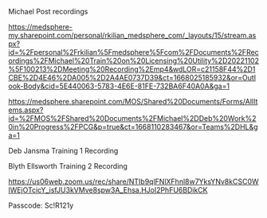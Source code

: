 Michael Post recordings

https://medsphere-my.sharepoint.com/personal/rkilian_medsphere_com/_layouts/15/stream.aspx?id=%2Fpersonal%2Frkilian%5Fmedsphere%5Fcom%2FDocuments%2FRecordings%2FMichael%20Train%20on%20Licensing%20Utility%2D20221102%5F100213%2DMeeting%20Recording%2Emp4&wdLOR=c21158F44%2D1CBE%2D4E46%2DA005%2D2A4AE0737D39&ct=1668025185932&or=Outlook-Body&cid=5E440063-5783-4E6E-81FE-732BA6F40A0A&ga=1

https://medsphere.sharepoint.com/MOS/Shared%20Documents/Forms/AllItems.aspx?id=%2FMOS%2FShared%20Documents%2FMichael%2DDeb%20Work%20in%20Progress%2FPCG&p=true&ct=1668110283467&or=Teams%2DHL&ga=1

Deb Jansma Training 1 Recording

Blyth Ellsworth Training 2 Recording

https://us06web.zoom.us/rec/share/NTIb9qlFNlXFhnl8w7YksYNv8kCSC0WlWEjOTcicY_isfJU3kVMve8spw3A_Ehsa.HJol2PhFU6BDikCK 

Passcode: Sc!R121y
